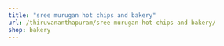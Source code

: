 ```yaml
---
title: "sree murugan hot chips and bakery"
url: /thiruvananthapuram/sree-murugan-hot-chips-and-bakery/
shop: bakery
---
```

